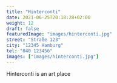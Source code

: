 ```yaml
---
title: "Hinterconti"
date: 2021-06-25T20:18:28+02:00
weight: 12
draft: false
featuredImage: "images/hinterconti.jpg"
street: "Straße 123"
city: "12345 Hamburg"
tel: "040 123456"
images: ["images/hinterconti.jpg"]
---
```


Hinterconti is an art place

